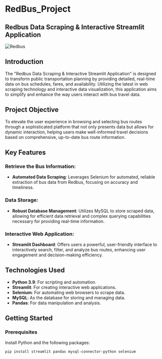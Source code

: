 # RedBus_Project


## Redbus Data Scraping & Interactive Streamlit Application

![Redbus](https://i.ytimg.com/vi/udtnXbuVKeg/maxresdefault.jpg)

## Introduction

The "Redbus Data Scraping & Interactive Streamlit Application" is designed to transform public transportation planning by providing detailed, real-time data on bus schedules, fares, and availability. Utilizing the latest in web scraping technology and interactive data visualization, this application aims to simplify and enhance the way users interact with bus travel data.

## Project Objective

To elevate the user experience in browsing and selecting bus routes through a sophisticated platform that not only presents data but allows for dynamic interaction, helping users make well-informed travel decisions based on comprehensive, up-to-date bus route information.

## Key Features

### Retrieve the Bus Information:
- **Automated Data Scraping**: Leverages Selenium for automated, reliable extraction of bus data from Redbus, focusing on accuracy and timeliness.

### Data Storage:
- **Robust Database Management**: Utilizes MySQL to store scraped data, allowing for efficient data retrieval and complex querying capabilities necessary for providing real-time information.

### Interactive Web Application:
- **Streamlit Dashboard**: Offers users a powerful, user-friendly interface to interactively search, filter, and analyze bus routes, enhancing user engagement and decision-making efficiency.

## Technologies Used

- **Python 3.9**: For scripting and automation.
- **Streamlit**: For creating interactive web applications.
- **Selenium**: For automating web browsers to scrape data.
- **MySQL**: As the database for storing and managing data.
- **Pandas**: For data manipulation and analysis.

## Getting Started

### Prerequisites

Install Python and the following packages:

```bash
pip install streamlit pandas mysql-connector-python selenium
